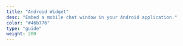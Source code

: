 ```yaml
---
title: "Android Widget"
desc: "Embed a mobile chat window in your Android application."
color: "#46b776"
type: "guide"
weight: 200
---
```

